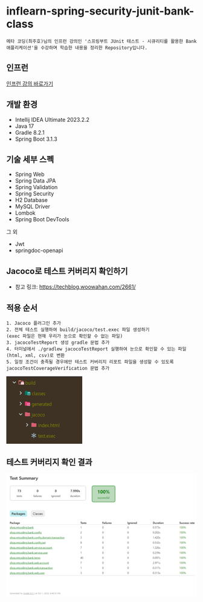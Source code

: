 # inflearn-spring-security-junit-bank-class

```
메타 코딩(최주호)님의 인프런 강의인 '스프링부트 JUnit 테스트 - 시큐리티를 활용한 Bank 애플리케이션'을 수강하며 학습한 내용을 정리한 Repository입니다.

```

## 인프런
[인프런 강의 바로가기](https://www.inflearn.com/course/%EC%8A%A4%ED%94%84%EB%A7%81%EB%B6%80%ED%8A%B8-junit-%ED%85%8C%EC%8A%A4%ED%8A%B8/dashboard)

## 개발 환경

* Intellij IDEA Ultimate 2023.2.2
* Java 17
* Gradle 8.2.1
* Spring Boot 3.1.3

## 기술 세부 스펙

* Spring Web
* Spring Data JPA
* Spring Validation
* Spring Security
* H2 Database
* MySQL Driver
* Lombok
* Spring Boot DevTools

그 외

* Jwt
* springdoc-openapi

## Jacoco로 테스트 커버리지 확인하기
* 참고 링크: https://techblog.woowahan.com/2661/

## 적용 순서
```
1. Jacoco 플러그인 추가
2. 전체 테스트 실행하여 build/jacoco/test.exec 파일 생성하기
(exec 파일은 현재 우리가 눈으로 확인할 수 없는 파일)
3. jacocoTestReport 생성 gradle 문법 추가
4. 터미널에서 ./gradlew jacocoTestReport 실행하여 눈으로 확인할 수 있는 파일(html, xml, csv)로 변환
5. 일정 조건이 충족될 경우에만 테스트 커버리지 리포트 파일을 생성할 수 있도록 jacocoTestCoverageVerification 문법 추가
```
![img_1.png](img_1.png)

## 테스트 커버리지 확인 결과
![img.png](img.png)